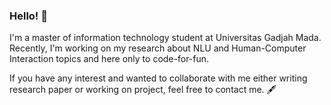 ### Hello! 👋

I'm a master of information technology student at Universitas Gadjah Mada. Recently, I'm working on my research about NLU and Human-Computer Interaction topics and here only to code-for-fun. 

If you have any interest and wanted to collaborate with me either writing research paper or working on project, feel free to contact me. 🖋️ 

